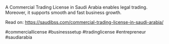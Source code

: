 
A Commercial Trading License in Saudi Arabia enables legal trading. Moreover, it supports smooth and fast business growth.

Read on: https://saudibss.com/commercial-trading-license-in-saudi-arabia/

#commerciallicense #businesssetup #tradinglicense #entrepreneur #saudiarabia
